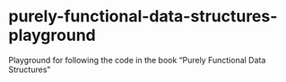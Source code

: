 # purely-functional-data-structures-playground
Playground for following the code in the book “Purely Functional Data Structures”
